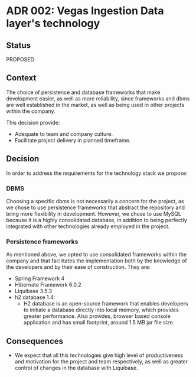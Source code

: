 # ADR 002: Vegas Ingestion Data layer's technology 

## Status

PROPOSED

## Context

The choice of persistence and database frameworks that make development easier, 
as well as more reliability, since frameworks and dbms are well established 
in the market, as well as being used in other projects within the company. 

This decision provide:

- Adequate to team and company culture.
- Facilitate project delivery in planned timeframe.

## Decision

In order to address the requirements for the technology stack we propose:

### DBMS

Choosing a specific dbms is not necessarily a concern for the project, as we chose 
to use persistence frameworks that abstract the repository and bring more flexibility 
in development. However, we chose to use MySQL because it is a highly consolidated 
database, in addition to being perfectly integrated with other technologies already 
employed in the project.

### Persistence frameworks

As mentioned above, we opted to use consolidated frameworks within the company and 
that facilitates the implementation both by the knowledge of the developers and by 
their ease of construction. They are:

- Spring Framework 4
- Hibernate Framework 6.0.2
- Liquibase 3.5.3
- h2 database 1.4:
 	- H2 database is an open-source framework that enables developers to initiate a 
	database directly into local memory, which provides greater performance. 
	Also provides, browser based console application and has small footprint, 
	around 1.5 MB jar file size.

## Consequences

- We expect that all this technologies give high level of productiveness and motivation
for the project and team respectively, as well as greater control of changes 
in the database with Liquibase.
